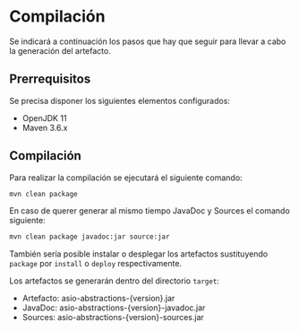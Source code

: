 # Compilación

Se indicará a continuación los pasos que hay que seguir para llevar a cabo la generación del artefacto.

## Prerrequisitos

Se precisa disponer los siguientes elementos configurados:

* OpenJDK 11
* Maven 3.6.x

## Compilación

Para realizar la compilación se ejecutará el siguiente comando:

```bash
mvn clean package
```

En caso de querer generar al mismo tiempo JavaDoc y Sources el comando siguiente: 

```bash
mvn clean package javadoc:jar source:jar
```

También sería posible instalar o desplegar los artefactos sustituyendo `package` por `install` o `deploy` respectivamente.

Los artefactos se generarán dentro del directorio `target`:

* Artefacto: asio-abstractions-{version}.jar
* JavaDoc: asio-abstractions-{version}-javadoc.jar
* Sources: asio-abstractions-{version}-sources.jar
